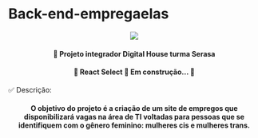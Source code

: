 # Back-end-empregaelas

<p align="center"> <img src = ![logoempregaelas](https://user-images.githubusercontent.com/102123328/178590099-fa13f6cc-f1d1-444f-aa67-bfb2d2cedcc9.jpeg)
/> </p>

</div>

<h4 align="center"> 
🚀 Projeto integrador Digital House turma Serasa
</h4>

<h4 align="center"> 
	🚧  React Select 🚀 Em construção...  🚧
</h4>



✅ Descrição: <h4 align="center"> O objetivo do projeto é a criação de um site de empregos que disponibilizará vagas na área de TI voltadas para pessoas que se identifiquem com o gênero feminino: mulheres cis e mulheres trans. </h4>




